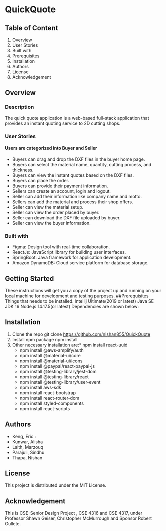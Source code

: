 # QuickQuote
## Table of Content
1.	Overview
2.	User Stories
3.	Built with
4.	Prerequisites
5.	Installation
6.	Authors
7.	License
8.	Acknowledgement
## Overview
### Description
The quick quote application is a web-based full-stack application that provides an instant quoting service to 2D cutting shops.
### User Stories
#### Users are categorized into Buyer and Seller
* Buyers can drag and drop the DXF files in the buyer home page.
* Buyers can select the material name, quantity, cutting process, and thickness.
* Buyers can view the instant quotes based on the DXF files.
* Buyers can place the order.
* Buyers can provide their payment information.
* Sellers can create an account, login and logout.
* Seller can add their information like company name and motto.
* Sellers can add the material and process their shop offers.
* Seller can view the material setup.
* Seller can view the order placed by buyer.
* Seller can download the DXF file uploaded by buyer.
* Seller can view the buyer information.

### Built with
* Figma: Design tool with real-time collaboration.
* ReactJs: JavaScript library for building user interfaces.
* SpringBoot: Java framework for application development.
* Amazon DynamoDB: Cloud service platform for database storage.
## Getting Started
These instructions will get you a copy of the project up and running on your local machine for development and testing purposes.
##Prerequisites
Things that needs to be installed.
Intellij Ultimate(2019 or latest)
Java SE JDK 16
Node.js 14.17.5(or latest)
Dependencies are shown below:
## Installation
1.	Clone the repo
	  git clone  https://github.com/nishan855/QuickQuote
2.	Install npm package
	  npm install
3.	Other necessary installation are:* npm install react-uuid
      * npm install @aws-amplify/auth
	  * npm install @material-ui/core
	  * npm install @material-ui/icons
      * npm install @paypal/react-paypal-js
	  * npm install @testing-library/jest-dom
	  * npm install @testing-library/react
	  * npm install @testing-library/user-event
	  * npm install aws-sdk
	  * npm install react-bootstrap
	  * npm install react-router-dom
	  * npm install styled-components
	  * npm install react-scripts

## Authors
* Keng, Eric : 
* Kunwar, Alisha 
* Laith, Marzouq
* Parajuli, Sindhu
* Thapa, Nishan

## License
This project is distributed under the MIT License.

## Acknowledgement
This is CSE-Senior Design Project , CSE 4316 and CSE 4317, under Professor Shawn Geiser, Christopher McMurrough and Sponsor Robert Gullete.











